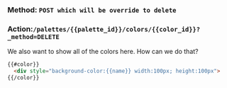 
### Method: `POST which will be override to delete`
### Action:`/palettes/{{palette_id}}/colors/{{color_id}}?_method=DELETE`

We also want to show all of the colors here. How can we do that?
```html 
{{#color}}
  <div style="background-color:{{name}} width:100px; height:100px">
{{/color}}


```